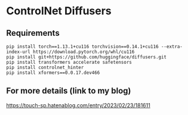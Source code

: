 # ControlNet  Diffusers
## Requirements

~~~
pip install torch==1.13.1+cu116 torchvision==0.14.1+cu116 --extra-index-url https://download.pytorch.org/whl/cu116
pip install git+https://github.com/huggingface/diffusers.git
pip install transformers accelerate safetensors
pip install controlnet_hinter
pip install xformers==0.0.17.dev466
~~~

## For more details (link to my blog)

https://touch-sp.hatenablog.com/entry/2023/02/23/181611

